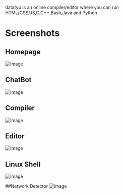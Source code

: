 datatyp is an online compiler/editor where you can run HTML/CSS/JS,C,C++,Bash,Java and Python

# **Screenshots**

## Homepage
![image](https://user-images.githubusercontent.com/82214133/114176851-57da5e80-9959-11eb-90b6-6e52caa3cc6c.png)

## ChatBot
![image](https://user-images.githubusercontent.com/82214133/114177149-b0a9f700-9959-11eb-933a-d934c9d0607f.png)

## Compiler
![image](https://user-images.githubusercontent.com/82214133/114177228-c61f2100-9959-11eb-8b90-dfc374a7215b.png)

## Editor
![image](https://user-images.githubusercontent.com/82214133/114177278-d46d3d00-9959-11eb-99a8-4982c5de6459.png)

## Linux Shell
![image](https://user-images.githubusercontent.com/82214133/114177334-e818a380-9959-11eb-9c68-787e43c40207.png)

##Network Detector 
![image](https://user-images.githubusercontent.com/82214133/114730133-382ea600-9d5e-11eb-917b-ca7794268d6e.png)

